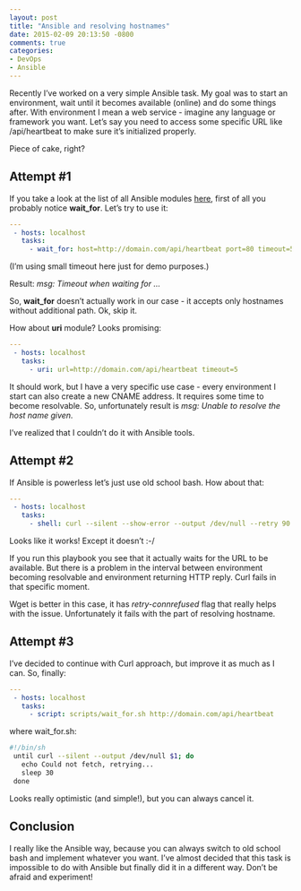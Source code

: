 ```yaml
---
layout: post
title: "Ansible and resolving hostnames"
date: 2015-02-09 20:13:50 -0800
comments: true
categories:
- DevOps
- Ansible
---
```


Recently I’ve worked on a very simple Ansible task. My goal was to start an environment, wait until it becomes available (online) and do some things after. With environment I mean a web service - imagine any language or framework you want. Let’s say you need to access some specific URL like /api/heartbeat to make sure it’s initialized properly.

Piece of cake, right?

<!-- more -->

## Attempt #1

If you take a look at the list of all Ansible modules [here](http://docs.ansible.com/list_of_all_modules.html), first of all you probably notice **wait_for**. Let’s try to use it:

```yml
--- 
 - hosts: localhost
   tasks:
     - wait_for: host=http://domain.com/api/heartbeat port=80 timeout=5
```

(I’m using small timeout here just for demo purposes.)

Result: *msg: Timeout when waiting for …*

So, **wait_for** doesn’t actually work in our case - it accepts only hostnames without additional path. Ok, skip it.

How about **uri** module? Looks promising:

```yml
--- 
 - hosts: localhost
   tasks:
     - uri: url=http://domain.com/api/heartbeat timeout=5
```

It should work, but I have a very specific use case - every environment I start can also create a new CNAME address. It requires some time to become resolvable. So, unfortunately result is *msg: Unable to resolve the host name given.*

I’ve realized that I couldn’t do it with Ansible tools.

## Attempt #2

If Ansible is powerless let’s just use old school bash. How about that:

```yml
--- 
 - hosts: localhost
   tasks:
     - shell: curl --silent --show-error --output /dev/null --retry 90 --retry-delay 10 --retry-max-time 900 http://domain.com/api/heartbeat
```

Looks like it works! Except it doesn’t :-/

If you run this playbook you see that it actually waits for the URL to be available. But there is a problem in the interval between environment becoming resolvable and environment returning HTTP reply. Curl fails in that specific moment.

Wget is better in this case, it has *retry-connrefused* flag that really helps with the issue. Unfortunately it fails with the part of resolving hostname.

## Attempt #3

I’ve decided to continue with Curl approach, but improve it as much as I can. So, finally:

```yml
--- 
 - hosts: localhost
   tasks:
     - script: scripts/wait_for.sh http://domain.com/api/heartbeat
```

where wait_for.sh:

```bash
#!/bin/sh 
 until curl --silent --output /dev/null $1; do
   echo Could not fetch, retrying...
   sleep 30
 done
```

Looks really optimistic (and simple!), but you can always cancel it.

## Conclusion

I really like the Ansible way, because you can always switch to old school bash and implement whatever you want. I’ve almost decided that this task is impossible to do with Ansible but finally did it in a different way. Don’t be afraid and experiment!
